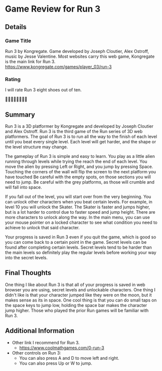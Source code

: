 # Game Review for Run 3

## Details

### Game Title
Run 3 by Kongregate. Game developed by Joseph Cloutier, Alex Ostroff, music by Jesse Valentine. Most websites carry this web game, Kongregate is the main link for Run 3.
https://www.kongregate.com/games/player_03/run-3

### Rating
I will rate Run 3 eight shoes out of ten.

:shoe::shoe::shoe::shoe::shoe::shoe::shoe::shoe:

## Summary
Run 3 is a 3D platformer by Kongregate and developed by Joseph Cloutier and Alex Ostroff. Run 3 is the third game of the Run series of 3D web platformers. The goal of Run 3 is to run all the way to the finish of each level until you beat every single level. Each level will get harder, and the shape or the level structure may change.

The gameplay of Run 3 is simple and easy to learn. You play as a little alien running through levels while trying the reach the end of each level. You move the alien by pressing Left or Right, and you jump by pressing Space. Touching the corners of the wall will flip the screen to the next platform you have touched Be careful with the empty spots, on those sections you will need to jump. Be careful with the grey platforms, as those will crumble and will fall into space.

If you fall out of the level, you will start over from the very beginning. You can unlock other characters when you beat certain levels. For example, in level 10 you will unlock the Skater. The Skater is faster and jumps higher, but is a lot harder to control due to faster speed and jump height. There are more characters to unlock along the way. In the main menu, you can use your mouse pointer on a locked character to see what condition you need to achieve to unlock that said character.

Your progress is saved in Run 3 even if you quit the game, which is good so you can come back to a certain point in the game. Secret levels can be found after completing certain levels. Secret levels tend to be harder than the main levels so definitely play the regular levels before working your way into the secret levels.


## Final Thoughts
One thing I like about Run 3 is that all of your progress is saved in web browser you are using, secret levels and unlockable characters. One thing I didn't like is that your character jumped like they were on the moon, but it makes sense as its in space. One cool thing is that you can do small taps on the space keys to jump low, holding the space bar makes the character jump higher. Those who played the prior Run games will be familiar with Run 3.

## Additional Information
* Other link I recommend for Run 3.
	* https://www.coolmathgames.com/0-run-3
* Other controls on Run 3:
	* You can also press A and D to move left and right.
	* You can also press Up or W to jump.
